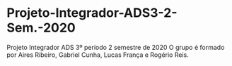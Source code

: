 # Projeto-Integrador-ADS3-2-Sem.-2020
Projeto Integrador ADS 3º período 2 semestre de 2020
O grupo é formado por Aires Ribeiro, Gabriel Cunha, Lucas França e Rogério Reis.
